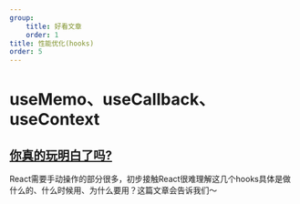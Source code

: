 ```yaml
---
group: 
    title: 好看文章
    order: 1
title: 性能优化(hooks)
order: 5
---
```

# useMemo、useCallback、useContext 
## [你真的玩明白了吗?](https://juejin.cn/post/7146107198215553055#heading-7)

React需要手动操作的部分很多，初步接触React很难理解这几个hooks具体是做什么的、什么时候用、为什么要用？这篇文章会告诉我们～